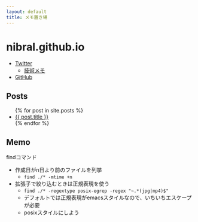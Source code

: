 ```yaml
---
layout: default
title: メモ置き場
---
```


nibral.github.io
====

- [Twitter](https://twitter.com/_nibral)
    - [技術メモ](http://twilog.org/_nibral/search?word=%E3%80%90%E3%83%A1%E3%83%A2%E3%80%91&ao=a)
- [GitHub](https://github.com/nibral)

Posts
----

<ul>
  {% for post in site.posts %}
    <li>
      <a href="{{ post.url }}">{{ post.title }}</a>
    </li>
  {% endfor %}
</ul>

Memo
----

findコマンド

- 作成日がn日より前のファイルを列挙
    - `find ./* -mtime +n`
- 拡張子で絞り込むときは正規表現を使う
	- `find ./* -regextype posix-egrep -regex "~.*(jpg|mp4)$"`
	- デフォルトでは正規表現がemacsスタイルなので、いちいちエスケープが必要
	- posixスタイルにしよう
